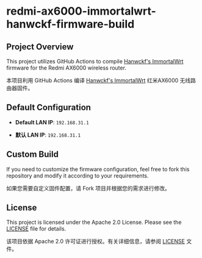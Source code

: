 # redmi-ax6000-immortalwrt-hanwckf-firmware-build

## Project Overview  

This project utilizes GitHub Actions to compile [Hanwckf's ImmortalWrt](https://github.com/hanwckf/immortalwrt-mt798x) firmware for the Redmi AX6000 wireless router.

本项目利用 GitHub Actions 编译 [Hanwckf's ImmortalWrt](https://github.com/hanwckf/immortalwrt-mt798x) 红米AX6000 无线路由器固件。

## Default Configuration  

- **Default LAN IP**: `192.168.31.1`  

- **默认 LAN IP**: `192.168.31.1`  

## Custom Build  

If you need to customize the firmware configuration, feel free to fork this repository and modify it according to your requirements. 

如果您需要自定义固件配置，请 Fork 项目并根据您的需求进行修改。

## License  

This project is licensed under the Apache 2.0 License. Please see the [LICENSE](LICENSE) file for details.

该项目依据 Apache 2.0 许可证进行授权。有关详细信息，请参阅 [LICENSE](LICENSE) 文件。

